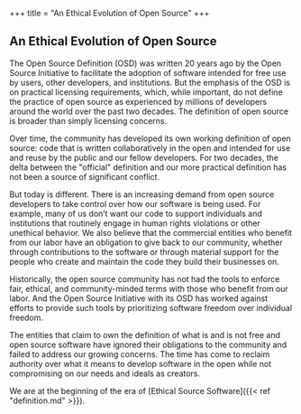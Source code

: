 +++
title = "An Ethical Evolution of Open Source"
+++

## An Ethical Evolution of Open Source

The Open Source Definition (OSD) was written 20 years ago by the Open Source Initiative to facilitate the adoption of software intended for free use by users, other developers, and institutions. But the emphasis of the OSD is on practical licensing requirements, which, while important, do not define the practice of open source as experienced by millions of developers around the world over the past two decades. The definition of open source is broader than simply licensing concerns.

Over time, the community has developed its own working definition of open source: code that is written collaboratively in the open and intended for use and reuse by the public and our fellow developers. For two decades, the delta between the "official" definition and our more practical definition has not been a source of significant conflict.

But today is different. There is an increasing demand from open source developers to take control over how our software is being used. For example, many of us don’t want our code to support individuals and institutions that routinely engage in human rights violations or other unethical behavior. We also believe that the commercial entities who benefit from our labor have an obligation to give back to our community, whether through contributions to the software or through material support for the people who create and maintain the code they build their businesses on.

Historically, the open source community has not had the tools to enforce fair, ethical, and community-minded terms with those who benefit from our labor. And the Open Source Initiative with its OSD has worked against efforts to provide such tools by prioritizing software freedom over individual freedom.

The entities that claim to own the definition of what is and is not free and open source software have ignored their obligations to the community and failed to address our growing concerns. The time has come to reclaim authority over what it means to develop software in the open while not compromising on our needs and ideals as creators.

We are at the beginning of the era of [Ethical Source Software]({{< ref "definition.md" >}}).
